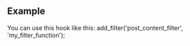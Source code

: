 ## Example

You can use this hook like this:
add_filter('post_content_filter', 'my_filter_function');
